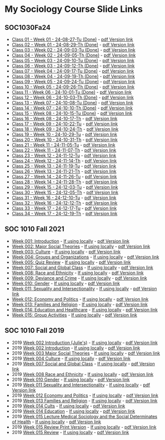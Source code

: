 # My Sociology Course Slide Links

<!-- link to this slide [here](https://github.com/ldsands/Slides/blob/master/MySlides/SOCCourseSlideLinks.md) -->

## SOC1030Fa24

- [Class 01 - Week 01 - 24-08-27-Tu (Done)](https://ldsands.github.io/Slides/MySlides/SOC1030Fa2024/SOC1030Fa24-C01-W01-24-08-27-Tu.html) - [pdf Version link](https://ldsands.github.io/Slides/MySlides/SOC1030Fa2024/SOC1030Fa24-C01-W01-24-08-27-Tu.html?print-pdf)
- [Class 02 - Week 01 - 24-08-29-Th (Done)](https://ldsands.github.io/Slides/MySlides/SOC1030Fa2024/SOC1030Fa24-C02-W01-24-08-29-Th.html) - [pdf Version link](https://ldsands.github.io/Slides/MySlides/SOC1030Fa2024/SOC1030Fa24-C02-W01-24-08-29-Th.html?print-pdf)
- [Class 03 - Week 02 - 24-09-03-Tu (Done)](https://ldsands.github.io/Slides/MySlides/SOC1030Fa2024/SOC1030Fa24-C03-W02-24-09-03-Tu.html) - [pdf Version link](https://ldsands.github.io/Slides/MySlides/SOC1030Fa2024/SOC1030Fa24-C03-W02-24-09-03-Tu.html?print-pdf)
- [Class 04 - Week 02 - 24-09-05-Th (Done)](https://ldsands.github.io/Slides/MySlides/SOC1030Fa2024/SOC1030Fa24-C04-W02-24-09-05-Th.html) - [pdf Version link](https://ldsands.github.io/Slides/MySlides/SOC1030Fa2024/SOC1030Fa24-C04-W02-24-09-05-Th.html?print-pdf)
- [Class 05 - Week 03 - 24-09-10-Tu (Done)](https://ldsands.github.io/Slides/MySlides/SOC1030Fa2024/SOC1030Fa24-C05-W03-24-09-10-Tu.html) - [pdf Version link](https://ldsands.github.io/Slides/MySlides/SOC1030Fa2024/SOC1030Fa24-C05-W03-24-09-10-Tu.html?print-pdf)
- [Class 06 - Week 03 - 24-09-12-Th (Done)](https://ldsands.github.io/Slides/MySlides/SOC1030Fa2024/SOC1030Fa24-C06-W03-24-09-12-Th.html) - [pdf Version link](https://ldsands.github.io/Slides/MySlides/SOC1030Fa2024/SOC1030Fa24-C06-W03-24-09-12-Th.html?print-pdf)
- [Class 07 - Week 04 - 24-09-17-Tu (Done)](https://ldsands.github.io/Slides/MySlides/SOC1030Fa2024/SOC1030Fa24-C07-W04-24-09-17-Tu.html) - [pdf Version link](https://ldsands.github.io/Slides/MySlides/SOC1030Fa2024/SOC1030Fa24-C07-W04-24-09-17-Tu.html?print-pdf)
- [Class 08 - Week 04 - 24-09-19-Th (Done)](https://ldsands.github.io/Slides/MySlides/SOC1030Fa2024/SOC1030Fa24-C08-W04-24-09-19-Th.html) - [pdf Version link](https://ldsands.github.io/Slides/MySlides/SOC1030Fa2024/SOC1030Fa24-C08-W04-24-09-19-Th.html?print-pdf)
- [Class 09 - Week 05 - 24-09-24-Tu (Done)](https://ldsands.github.io/Slides/MySlides/SOC1030Fa2024/SOC1030Fa24-C09-W05-24-09-24-Tu.html) - [pdf Version link](https://ldsands.github.io/Slides/MySlides/SOC1030Fa2024/SOC1030Fa24-C09-W05-24-09-24-Tu.html?print-pdf)
- [Class 10 - Week 05 - 24-09-26-Th (Done)](https://ldsands.github.io/Slides/MySlides/SOC1030Fa2024/SOC1030Fa24-C10-W05-24-09-26-Th.html) - [pdf Version link](https://ldsands.github.io/Slides/MySlides/SOC1030Fa2024/SOC1030Fa24-C10-W05-24-09-26-Th.html?print-pdf)
- [Class 11 - Week 06 - 24-10-01-Tu (Done)](https://ldsands.github.io/Slides/MySlides/SOC1030Fa2024/SOC1030Fa24-C11-W06-24-10-01-Tu.html) - [pdf Version link](https://ldsands.github.io/Slides/MySlides/SOC1030Fa2024/SOC1030Fa24-C11-W06-24-10-01-Tu.html?print-pdf)
- [Class 12 - Week 06 - 24-10-03-Th (Done)](https://ldsands.github.io/Slides/MySlides/SOC1030Fa2024/SOC1030Fa24-C12-W06-24-10-03-Th.html) - [pdf Version link](https://ldsands.github.io/Slides/MySlides/SOC1030Fa2024/SOC1030Fa24-C12-W06-24-10-03-Th.html?print-pdf)
- [Class 13 - Week 07 - 24-10-08-Tu (Done)](https://ldsands.github.io/Slides/MySlides/SOC1030Fa2024/SOC1030Fa24-C13-W07-24-10-08-Tu.html) - [pdf Version link](https://ldsands.github.io/Slides/MySlides/SOC1030Fa2024/SOC1030Fa24-C13-W07-24-10-08-Tu.html?print-pdf)
- [Class 14 - Week 07 - 24-10-10-Th (Done)](https://ldsands.github.io/Slides/MySlides/SOC1030Fa2024/SOC1030Fa24-C14-W07-24-10-10-Th.html) - [pdf Version link](https://ldsands.github.io/Slides/MySlides/SOC1030Fa2024/SOC1030Fa24-C14-W07-24-10-10-Th.html?print-pdf)
- [Class 15 - Week 08 - 24-10-15-Tu (Done)](https://ldsands.github.io/Slides/MySlides/SOC1030Fa2024/SOC1030Fa24-C15-W08-24-10-15-Tu.html) - [pdf Version link](https://ldsands.github.io/Slides/MySlides/SOC1030Fa2024/SOC1030Fa24-C15-W08-24-10-15-Tu.html?print-pdf)
- [Class 16 - Week 08 - 24-10-17-Th](https://ldsands.github.io/Slides/MySlides/SOC1030Fa2024/SOC1030Fa24-C16-W08-24-10-17-Th.html) - [pdf Version link](https://ldsands.github.io/Slides/MySlides/SOC1030Fa2024/SOC1030Fa24-C16-W08-24-10-17-Th.html?print-pdf)
- [Class 17 - Week 09 - 24-10-22-Tu](https://ldsands.github.io/Slides/MySlides/SOC1030Fa2024/SOC1030Fa24-C17-W09-24-10-22-Tu.html) - [pdf Version link](https://ldsands.github.io/Slides/MySlides/SOC1030Fa2024/SOC1030Fa24-C17-W09-24-10-22-Tu.html?print-pdf)
- [Class 18 - Week 09 - 24-10-24-Th](https://ldsands.github.io/Slides/MySlides/SOC1030Fa2024/SOC1030Fa24-C18-W09-24-10-24-Th.html) - [pdf Version link](https://ldsands.github.io/Slides/MySlides/SOC1030Fa2024/SOC1030Fa24-C18-W09-24-10-24-Th.html?print-pdf)
- [Class 19 - Week 10 - 24-10-29-Tu](https://ldsands.github.io/Slides/MySlides/SOC1030Fa2024/SOC1030Fa24-C19-W10-24-10-29-Tu.html) - [pdf Version link](https://ldsands.github.io/Slides/MySlides/SOC1030Fa2024/SOC1030Fa24-C19-W10-24-10-29-Tu.html?print-pdf)
- [Class 20 - Week 10 - 24-10-31-Th](https://ldsands.github.io/Slides/MySlides/SOC1030Fa2024/SOC1030Fa24-C20-W10-24-10-31-Th.html) - [pdf Version link](https://ldsands.github.io/Slides/MySlides/SOC1030Fa2024/SOC1030Fa24-C20-W10-24-10-31-Th.html?print-pdf)
- [Class 21 - Week 11 - 24-11-05-Tu](https://ldsands.github.io/Slides/MySlides/SOC1030Fa2024/SOC1030Fa24-C21-W11-24-11-05-Tu.html) - [pdf Version link](https://ldsands.github.io/Slides/MySlides/SOC1030Fa2024/SOC1030Fa24-C21-W11-24-11-05-Tu.html?print-pdf)
- [Class 22 - Week 11 - 24-11-07-Th](https://ldsands.github.io/Slides/MySlides/SOC1030Fa2024/SOC1030Fa24-C22-W11-24-11-07-Th.html) - [pdf Version link](https://ldsands.github.io/Slides/MySlides/SOC1030Fa2024/SOC1030Fa24-C22-W11-24-11-07-Th.html?print-pdf)
- [Class 23 - Week 12 - 24-11-12-Tu](https://ldsands.github.io/Slides/MySlides/SOC1030Fa2024/SOC1030Fa24-C23-W12-24-11-12-Tu.html) - [pdf Version link](https://ldsands.github.io/Slides/MySlides/SOC1030Fa2024/SOC1030Fa24-C23-W12-24-11-12-Tu.html?print-pdf)
- [Class 24 - Week 12 - 24-11-14-Th](https://ldsands.github.io/Slides/MySlides/SOC1030Fa2024/SOC1030Fa24-C24-W12-24-11-14-Th.html) - [pdf Version link](https://ldsands.github.io/Slides/MySlides/SOC1030Fa2024/SOC1030Fa24-C24-W12-24-11-14-Th.html?print-pdf)
- [Class 25 - Week 13 - 24-11-19-Tu](https://ldsands.github.io/Slides/MySlides/SOC1030Fa2024/SOC1030Fa24-C25-W13-24-11-19-Tu.html) - [pdf Version link](https://ldsands.github.io/Slides/MySlides/SOC1030Fa2024/SOC1030Fa24-C25-W13-24-11-19-Tu.html?print-pdf)
- [Class 26 - Week 13 - 24-11-21-Th](https://ldsands.github.io/Slides/MySlides/SOC1030Fa2024/SOC1030Fa24-C26-W13-24-11-21-Th.html) - [pdf Version link](https://ldsands.github.io/Slides/MySlides/SOC1030Fa2024/SOC1030Fa24-C26-W13-24-11-21-Th.html?print-pdf)
- [Class 27 - Week 14 - 24-11-26-Tu](https://ldsands.github.io/Slides/MySlides/SOC1030Fa2024/SOC1030Fa24-C27-W14-24-11-26-Tu.html) - [pdf Version link](https://ldsands.github.io/Slides/MySlides/SOC1030Fa2024/SOC1030Fa24-C27-W14-24-11-26-Tu.html?print-pdf)
- [Class 28 - Week 14 - 24-11-28-Th](https://ldsands.github.io/Slides/MySlides/SOC1030Fa2024/SOC1030Fa24-C28-W14-24-11-28-Th.html) - [pdf Version link](https://ldsands.github.io/Slides/MySlides/SOC1030Fa2024/SOC1030Fa24-C28-W14-24-11-28-Th.html?print-pdf)
- [Class 29 - Week 15 - 24-12-03-Tu](https://ldsands.github.io/Slides/MySlides/SOC1030Fa2024/SOC1030Fa24-C29-W15-24-12-03-Tu.html) - [pdf Version link](https://ldsands.github.io/Slides/MySlides/SOC1030Fa2024/SOC1030Fa24-C29-W15-24-12-03-Tu.html?print-pdf)
- [Class 30 - Week 15 - 24-12-05-Th](https://ldsands.github.io/Slides/MySlides/SOC1030Fa2024/SOC1030Fa24-C30-W15-24-12-05-Th.html) - [pdf Version link](https://ldsands.github.io/Slides/MySlides/SOC1030Fa2024/SOC1030Fa24-C30-W15-24-12-05-Th.html?print-pdf)
- [Class 31 - Week 16 - 24-12-10-Tu](https://ldsands.github.io/Slides/MySlides/SOC1030Fa2024/SOC1030Fa24-C31-W16-24-12-10-Tu.html) - [pdf Version link](https://ldsands.github.io/Slides/MySlides/SOC1030Fa2024/SOC1030Fa24-C31-W16-24-12-10-Tu.html?print-pdf)
- [Class 32 - Week 16 - 24-12-12-Th](https://ldsands.github.io/Slides/MySlides/SOC1030Fa2024/SOC1030Fa24-C32-W16-24-12-12-Th.html) - [pdf Version link](https://ldsands.github.io/Slides/MySlides/SOC1030Fa2024/SOC1030Fa24-C32-W16-24-12-12-Th.html?print-pdf)
- [Class 33 - Week 17 - 24-12-17-Tu](https://ldsands.github.io/Slides/MySlides/SOC1030Fa2024/SOC1030Fa24-C33-W17-24-12-17-Tu.html) - [pdf Version link](https://ldsands.github.io/Slides/MySlides/SOC1030Fa2024/SOC1030Fa24-C33-W17-24-12-17-Tu.html?print-pdf)
- [Class 34 - Week 17 - 24-12-19-Th](https://ldsands.github.io/Slides/MySlides/SOC1030Fa2024/SOC1030Fa24-C34-W17-24-12-19-Th.html) - [pdf Version link](https://ldsands.github.io/Slides/MySlides/SOC1030Fa2024/SOC1030Fa24-C34-W17-24-12-19-Th.html?print-pdf)

## SOC 1010 Fall 2021

- [Week 001: Introduction](https://ldsands.github.io/Slides/MySlides/SOC1010Fall2021/Week_001.html) - [If using locally](Slides/MySlides/SOC1010Fall2021/Week_001.html) - [pdf Version link](https://ldsands.github.io/Slides/MySlides/SOC1010Fall2021/Week_001.html?print-pdf)
- [Week 002: Major Social Theories](https://ldsands.github.io/Slides/MySlides/SOC1010Fall2021/Week_002.html) - [If using locally](Slides/MySlides/SOC1010Fall2021/Week_002.html) - [pdf Version link](https://ldsands.github.io/Slides/MySlides/SOC1010Fall2021/Week_002.html?print-pdf)
- [Week 003: Culture](https://ldsands.github.io/Slides/MySlides/SOC1010Fall2021/Week_003.html) - [If using locally](Slides/MySlides/SOC1010Fall2021/Week_003.html) - [pdf Version link](https://ldsands.github.io/Slides/MySlides/SOC1010Fall2021/Week_003.html?print-pdf)
- [Week 004: Groups and Organizations](https://ldsands.github.io/Slides/MySlides/SOC1010Fall2021/Week_004.html) - [If using locally](Slides/MySlides/SOC1010Fall2021/Week_004.html) - [pdf Version link](https://ldsands.github.io/Slides/MySlides/SOC1010Fall2021/Week_004.html?print-pdf)
- [Week 005: Quiz Review](https://ldsands.github.io/Slides/MySlides/SOC1010Fall2021/Week_005.html) - [If using locally](Slides/MySlides/SOC1010Fall2021/Week_005.html) - [pdf Version link](https://ldsands.github.io/Slides/MySlides/SOC1010Fall2021/Week_005.html?print-pdf)
- [Week 007: Social and Global Class](https://ldsands.github.io/Slides/MySlides/SOC1010Fall2021/Week_007.html) - [If using locally](Slides/MySlides/SOC1010Fall2021/Week_007.html) - [pdf Version link](https://ldsands.github.io/Slides/MySlides/SOC1010Fall2021/Week_007.html?print-pdf)
- [Week 008: Race and Ethnicity](https://ldsands.github.io/Slides/MySlides/SOC1010Fall2021/Week_008.html) - [If using locally](Slides/MySlides/SOC1010Fall2021/Week_008.html) - [pdf Version link](https://ldsands.github.io/Slides/MySlides/SOC1010Fall2021/Week_008.html?print-pdf)
- [Week 009: Deviance and Crime](https://ldsands.github.io/Slides/MySlides/SOC1010Fall2021/Week_009.html) - [If using locally](Slides/MySlides/SOC1010Fall2021/Week_009.html) - [pdf Version link](https://ldsands.github.io/Slides/MySlides/SOC1010Fall2021/Week_009.html?print-pdf)
- [Week 010: Gender](https://ldsands.github.io/Slides/MySlides/SOC1010Fall2021/Week_010.html) - [If using locally](Slides/MySlides/SOC1010Fall2021/Week_010.html) - [pdf Version link](https://ldsands.github.io/Slides/MySlides/SOC1010Fall2021/Week_010.html?print-pdf)
- [Week 011: Sexuality and Intersectionality](https://ldsands.github.io/Slides/MySlides/SOC1010Fall2021/Week_011.html) - [If using locally](Slides/MySlides/SOC1010Fall2021/Week_011.html) - [pdf Version link](https://ldsands.github.io/Slides/MySlides/SOC1010Fall2021/Week_011.html?print-pdf)
- [Week 012: Economy and Politics](https://ldsands.github.io/Slides/MySlides/SOC1010Fall2021/Week_012.html) - [If using locally](Slides/MySlides/SOC1010Fall2021/Week_012.html) - [pdf Version link](https://ldsands.github.io/Slides/MySlides/SOC1010Fall2021/Week_012.html?print-pdf)
- [Week 013: Families and Religion](https://ldsands.github.io/Slides/MySlides/SOC1010Fall2021/Week_013.html) - [If using locally](Slides/MySlides/SOC1010Fall2021/Week_013.html) - [pdf Version link](https://ldsands.github.io/Slides/MySlides/SOC1010Fall2021/Week_013.html?print-pdf)
- [Week 014: Education and Healthcare](https://ldsands.github.io/Slides/MySlides/SOC1010Fall2021/Week_014.html) - [If using locally](Slides/MySlides/SOC1010Fall2021/Week_014.html) - [pdf Version link](https://ldsands.github.io/Slides/MySlides/SOC1010Fall2021/Week_014.html?print-pdf)
- [Week 015: Group Activities](https://ldsands.github.io/Slides/MySlides/SOC1010Fall2021/Week_015.html) - [If using locally](Slides/MySlides/SOC1010Fall2021/Week_015.html) - [pdf Version link](https://ldsands.github.io/Slides/MySlides/SOC1010Fall2021/Week_015.html?print-pdf)
<!-- 
- [Week 009](https://ldsands.github.io/Slides/MySlides/SOC1010Fall2021/Week_009.html) - [If using locally](Slides/MySlides/SOC1010Fall2021/Week_009.html) - [pdf Version link](https://ldsands.github.io/Slides/MySlides/SOC1010Fall2021/Week_009.html?print-pdf)
- [Week 010](https://ldsands.github.io/Slides/MySlides/SOC1010Fall2021/Week_010.html) - [If using locally](Slides/MySlides/SOC1010Fall2021/Week_010.html) - [pdf Version link](https://ldsands.github.io/Slides/MySlides/SOC1010Fall2021/Week_010.html?print-pdf)
- [Week 011](https://ldsands.github.io/Slides/MySlides/SOC1010Fall2021/Week_011.html) - [If using locally](Slides/MySlides/SOC1010Fall2021/Week_011.html) - [pdf Version link](https://ldsands.github.io/Slides/MySlides/SOC1010Fall2021/Week_011.html?print-pdf)
- [Week 012](https://ldsands.github.io/Slides/MySlides/SOC1010Fall2021/Week_012.html) - [If using locally](Slides/MySlides/SOC1010Fall2021/Week_012.html) - [pdf Version link](https://ldsands.github.io/Slides/MySlides/SOC1010Fall2021/Week_012.html?print-pdf)
- [Week 013](https://ldsands.github.io/Slides/MySlides/SOC1010Fall2021/Week_013.html) - [If using locally](Slides/MySlides/SOC1010Fall2021/Week_013.html) - [pdf Version link](https://ldsands.github.io/Slides/MySlides/SOC1010Fall2021/Week_013.html?print-pdf)
- [Week 014](https://ldsands.github.io/Slides/MySlides/SOC1010Fall2021/Week_014.html) - [If using locally](Slides/MySlides/SOC1010Fall2021/Week_014.html) - [pdf Version link](https://ldsands.github.io/Slides/MySlides/SOC1010Fall2021/Week_014.html?print-pdf)
- [Week 015](https://ldsands.github.io/Slides/MySlides/SOC1010Fall2021/Week_015.html) - [If using locally](Slides/MySlides/SOC1010Fall2021/Week_015.html) - [pdf Version link](https://ldsands.github.io/Slides/MySlides/SOC1010Fall2021/Week_015.html?print-pdf)
-->

## SOC 1010 Fall 2019

- 2019 [Week 002 Introduction (Julie's)](https://ldsands.github.io/Slides/MySlides/intro_soc_1010/week_002_Julie.html) - [If using locally](Slides/MySlides/intro_soc_1010/week_002_Julie.html) - [pdf Version link](https://ldsands.github.io/Slides/MySlides/intro_soc_1010/week_002_Julie.html?print-pdf)
- 2019 [Week 002 Introduction](https://ldsands.github.io/Slides/MySlides/intro_soc_1010/week_002.html) - [If using locally](Slides/MySlides/intro_soc_1010/week_002.html) - [pdf Version link](https://ldsands.github.io/Slides/MySlides/intro_soc_1010/week_002.html?print-pdf)
- 2019 [Week 003 Major Social Theories](https://ldsands.github.io/Slides/MySlides/intro_soc_1010/week_003.html) - [If using locally](Slides/MySlides/intro_soc_1010/week_003.html) - [pdf Version link](https://ldsands.github.io/Slides/MySlides/intro_soc_1010/week_003.html?print-pdf)
- 2019 [Week 004 Culture](https://ldsands.github.io/Slides/MySlides/intro_soc_1010/week_004.html) - [If using locally](Slides/MySlides/intro_soc_1010/week_004.html) - [pdf Version link](https://ldsands.github.io/Slides/MySlides/intro_soc_1010/week_004.html?print-pdf)
- 2019 [Week 007 Social and Global Class](https://ldsands.github.io/Slides/MySlides/intro_soc_1010/week_007.html) - [If using locally](Slides/MySlides/intro_soc_1010/week_007.html) - [pdf Version link](https://ldsands.github.io/Slides/MySlides/intro_soc_1010/week_007.html?print-pdf)
- 2019 [Week 008 Race and Ethnicity](https://ldsands.github.io/Slides/MySlides/intro_soc_1010/week_008.html) - [If using locally](Slides/MySlides/intro_soc_1010/week_008.html) - [pdf Version link](https://ldsands.github.io/Slides/MySlides/intro_soc_1010/week_008.html?print-pdf)
- 2019 [Week 010 Gender](https://ldsands.github.io/Slides/MySlides/intro_soc_1010/week_010.html) - [If using locally](Slides/MySlides/intro_soc_1010/week_010.html) - [pdf Version link](https://ldsands.github.io/Slides/MySlides/intro_soc_1010/week_010.html?print-pdf)
- 2019 [Week 011 Sexuality and Intersectionality](https://ldsands.github.io/Slides/MySlides/intro_soc_1010/week_011.html) - [If using locally](Slides/MySlides/intro_soc_1010/week_011.html) - [pdf Version link](https://ldsands.github.io/Slides/MySlides/intro_soc_1010/week_011.html?print-pdf)
- 2019 [Week 012 Economy and Politics](https://ldsands.github.io/Slides/MySlides/intro_soc_1010/week_012.html) - [If using locally](Slides/MySlides/intro_soc_1010/week_012.html) - [pdf Version link](https://ldsands.github.io/Slides/MySlides/intro_soc_1010/week_012.html?print-pdf)
- 2019 [Week 013 Families and Religion](https://ldsands.github.io/Slides/MySlides/intro_soc_1010/week_013.html) - [If using locally](Slides/MySlides/intro_soc_1010/week_013.html) - [pdf Version link](https://ldsands.github.io/Slides/MySlides/intro_soc_1010/week_013.html?print-pdf)
- 2019 [Week 014 Cults](https://ldsands.github.io/Slides/MySlides/intro_soc_1010/Week_014_cults.html) - [If using locally](Slides/MySlides/intro_soc_1010/Week_014_cults.html) - [pdf Version link](https://ldsands.github.io/Slides/MySlides/intro_soc_1010/Week_014_cults.html?print-pdf)
- 2019 [Week 014 Education](https://ldsands.github.io/Slides/MySlides/intro_soc_1010/week_014.html) - [If using locally](Slides/MySlides/intro_soc_1010/week_014.html) - [pdf Version link](https://ldsands.github.io/Slides/MySlides/intro_soc_1010/week_014.html?print-pdf)
- 2019 [Week 015 Lecture Medical Sociology and the Social Determinates of Health](https://ldsands.github.io/Slides/MySlides/intro_soc_1010/week_015_lecture.html) - [If using locally](Slides/MySlides/intro_soc_1010/week_015_lecture.html) - [pdf Version link](https://ldsands.github.io/Slides/MySlides/intro_soc_1010/week_015_lecture.html?print-pdf)
- 2019 [Week 015 Review Print Version](https://ldsands.github.io/Slides/MySlides/intro_soc_1010/week_015_print_version.html) - [If using locally](Slides/MySlides/intro_soc_1010/week_015_print_version.html) - [pdf Version link](https://ldsands.github.io/Slides/MySlides/intro_soc_1010/week_015_print_version.html?print-pdf)
- 2019 [Week 015 Review](https://ldsands.github.io/Slides/MySlides/intro_soc_1010/week_015.html) - [If using locally](Slides/MySlides/intro_soc_1010/week_015.html) - [pdf Version link](https://ldsands.github.io/Slides/MySlides/intro_soc_1010/week_015.html?print-pdf)
